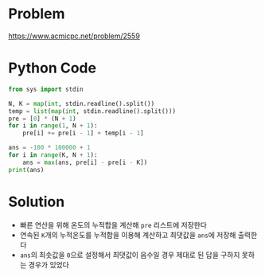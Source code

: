 # Problem
https://www.acmicpc.net/problem/2559

# Python Code
```python
from sys import stdin

N, K = map(int, stdin.readline().split())
temp = list(map(int, stdin.readline().split()))
pre = [0] * (N + 1)
for i in range(1, N + 1):
    pre[i] += pre[i - 1] + temp[i - 1]

ans = -100 * 100000 + 1
for i in range(K, N + 1):
    ans = max(ans, pre[i] - pre[i - K])
print(ans)
```

# Solution
- 빠른 연산을 위해 온도의 누적합을 계산해 `pre` 리스트에 저장한다
- 연속된 `K`개의 누적온도를 누적합을 이용해 계산하고 최댓값을 `ans`에 저장해 출력한다
- `ans`의 최솟값을 `0`으로 설정해서 최댓값이 음수일 경우 제대로 된 답을 구하지 못하는 경우가 있었다